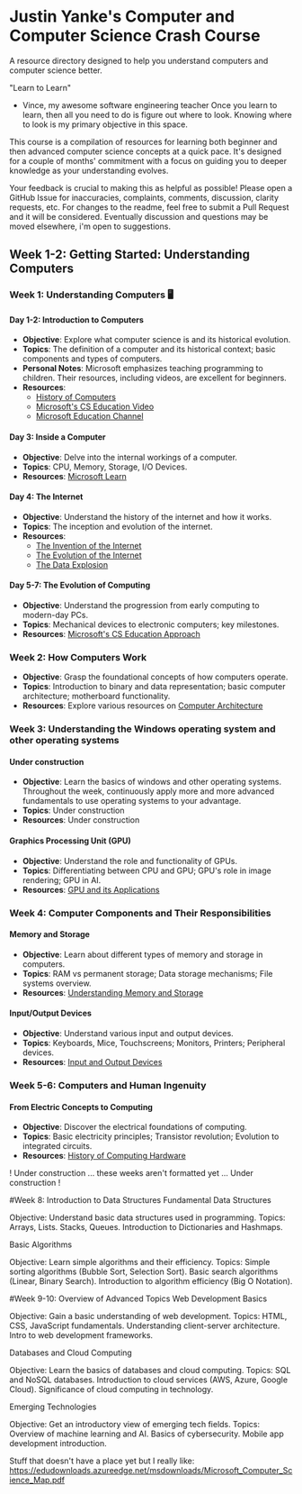 # Justin Yanke's Computer and Computer Science Crash Course

A resource directory designed to help you understand computers and computer science better.

"Learn to Learn"
  - Vince, my awesome software engineering teacher
Once you learn to learn, then all you need to do is figure out where to look. Knowing where to look is my primary objective in this space.

This course is a compilation of resources for learning both beginner and then advanced computer science concepts at a quick pace. It's designed for a couple of months' commitment with a focus on guiding you to deeper knowledge as your understanding evolves.

Your feedback is crucial to making this as helpful as possible! Please open a GitHub Issue for inaccuracies, complaints, comments, discussion, clarity requests, etc. For changes to the readme, feel free to submit a Pull Request and it will be considered. Eventually discussion and questions may be moved elsewhere, i'm open to suggestions.

## Week 1-2: Getting Started: Understanding Computers
        
### Week 1: Understanding Computers 🖥️

#### Day 1-2: Introduction to Computers
- **Objective**: Explore what computer science is and its historical evolution.
- **Topics**: The definition of a computer and its historical context; basic components and types of computers.
- **Personal Notes**: Microsoft emphasizes teaching programming to children. Their resources, including videos, are excellent for beginners.
- **Resources**:
  - [History of Computers](https://compscicentral.com/history-of-computers/)
  - [Microsoft's CS Education Video](https://www.youtube.com/watch?v=MAbtOVY_-L8)
  - [Microsoft Education Channel](https://www.youtube.com/@MicrosoftEDU/videos)

#### Day 3: Inside a Computer
- **Objective**: Delve into the internal workings of a computer.
- **Topics**: CPU, Memory, Storage, I/O Devices.
- **Resources**: [Microsoft Learn](https://learn.microsoft.com/en-us/training/modules/leverage-microsoft-computer-science-education-resource-guide/)

#### Day 4: The Internet
- **Objective**: Understand the history of the internet and how it works.
- **Topics**: The inception and evolution of the internet.
- **Resources**: 
  - [The Invention of the Internet](https://www.youtube.com/watch?v=1UStbvRnwmQ)
  - [The Evolution of the Internet](https://www.youtube.com/watch?v=1CsPHKJWiw0)
  - [The Data Explosion](https://www.youtube.com/watch?v=eYkXD_cGUYU)

#### Day 5-7: The Evolution of Computing
- **Objective**: Understand the progression from early computing to modern-day PCs.
- **Topics**: Mechanical devices to electronic computers; key milestones.
- **Resources**: [Microsoft's CS Education Approach](https://www.microsoft.com/en-us/corporate-responsibility/computer-science)

### Week 2: How Computers Work
- **Objective**: Grasp the foundational concepts of how computers operate.
- **Topics**: Introduction to binary and data representation; basic computer architecture; motherboard functionality.
- **Resources**: Explore various resources on [Computer Architecture](https://www.khanacademy.org/computing/computer-science)

### Week 3: Understanding the Windows operating system and other operating systems
#### Under construction
- **Objective**: Learn the basics of windows and other operating systems. Throughout the week, continuously apply more and more advanced fundamentals to use operating systems to your advantage.
- **Topics**: Under construction
- **Resources**: Under construction

#### Graphics Processing Unit (GPU)
- **Objective**: Understand the role and functionality of GPUs.
- **Topics**: Differentiating between CPU and GPU; GPU's role in image rendering; GPU in AI.
- **Resources**: [GPU and its Applications](https://www.nvidia.com/en-us/geforce/guides/what-is-gpu/)

### Week 4: Computer Components and Their Responsibilities
#### Memory and Storage
- **Objective**: Learn about different types of memory and storage in computers.
- **Topics**: RAM vs permanent storage; Data storage mechanisms; File systems overview.
- **Resources**: [Understanding Memory and Storage](https://www.crucial.com/articles/about-memory)

#### Input/Output Devices
- **Objective**: Understand various input and output devices.
- **Topics**: Keyboards, Mice, Touchscreens; Monitors, Printers; Peripheral devices.
- **Resources**: [Input and Output Devices](https://www.bbc.co.uk/bitesize/guides/zc7sb82/revision/1)

### Week 5-6: Computers and Human Ingenuity
#### From Electric Concepts to Computing
- **Objective**: Discover the electrical foundations of computing.
- **Topics**: Basic electricity principles; Transistor revolution; Evolution to integrated circuits.
- **Resources**: [History of Computing Hardware](https://www.computerhistory.org/timeline/computers/)


! Under construction ... these weeks aren't formatted yet ... Under construction !


#Week 8: Introduction to Data Structures Fundamental Data Structures

Objective: Understand basic data structures used in programming.
Topics:
    Arrays, Lists.
    Stacks, Queues.
    Introduction to Dictionaries and Hashmaps.

Basic Algorithms

Objective: Learn simple algorithms and their efficiency.
Topics:
    Simple sorting algorithms (Bubble Sort, Selection Sort).
    Basic search algorithms (Linear, Binary Search).
    Introduction to algorithm efficiency (Big O Notation).

#Week 9-10: Overview of Advanced Topics Web Development Basics

Objective: Gain a basic understanding of web development.
Topics:
    HTML, CSS, JavaScript fundamentals.
    Understanding client-server architecture.
    Intro to web development frameworks.

Databases and Cloud Computing

Objective: Learn the basics of databases and cloud computing.
Topics:
    SQL and NoSQL databases.
    Introduction to cloud services (AWS, Azure, Google Cloud).
    Significance of cloud computing in technology.

Emerging Technologies

Objective: Get an introductory view of emerging tech fields.
Topics:
    Overview of machine learning and AI.
    Basics of cybersecurity.
    Mobile app development introduction.




Stuff that doesn't have a place yet but I really like:
https://edudownloads.azureedge.net/msdownloads/Microsoft_Computer_Science_Map.pdf
